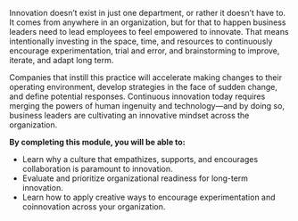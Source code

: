 Innovation doesn’t exist in just one department, or rather it doesn’t have to. It comes from anywhere in an organization, but for that to happen business leaders need to lead employees to feel empowered to innovate. That means intentionally investing in the space, time, and resources to continuously encourage experimentation, trial and error, and brainstorming to improve, iterate, and adapt long term.

Companies that instill this practice will accelerate making changes to their operating environment, develop strategies in the face of sudden change, and define potential responses. Continuous innovation today requires merging the powers of human ingenuity and technology—and by doing so, business leaders are cultivating an innovative mindset across the organization.

**By completing this module, you will be able to:**

* Learn why a culture that empathizes, supports, and encourages collaboration is paramount to innovation.
* Evaluate and prioritize organizational readiness for long-term innovation.
* Learn how to apply creative ways to encourage experimentation and coinnovation across your organization.
